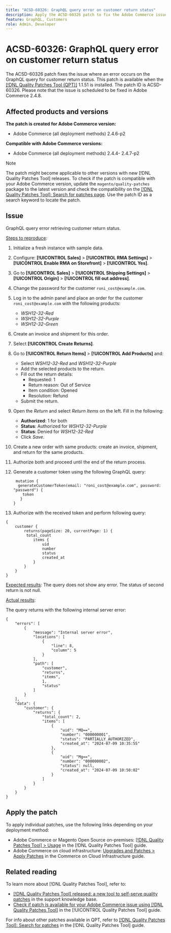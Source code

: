 ```yaml
---
title: "ACSD-60326: GraphQL query error on customer return status"
description: Apply the ACSD-60326 patch to fix the Adobe Commerce issue where an error occurs on the GraphQL query for customer return status.
feature: GraphQL, Customers
role: Admin, Developer
---
```

# ACSD-60326: GraphQL query error on customer return status

The ACSD-60326 patch fixes the issue where an error occurs on the GraphQL query for customer return status. This patch is available when the [[!DNL Quality Patches Tool (QPT)]](https://experienceleague.adobe.com/en/docs/commerce-knowledge-base/kb/announcements/commerce-announcements/magento-quality-patches-released-new-tool-to-self-serve-quality-patches) 1.1.51 is installed. The patch ID is ACSD-60326. Please note that the issue is scheduled to be fixed in Adobe Commerce 2.4.8.

## Affected products and versions

**The patch is created for Adobe Commerce version:**

* Adobe Commerce (all deployment methods) 2.4.6-p2

**Compatible with Adobe Commerce versions:**

* Adobe Commerce (all deployment methods) 2.4.4- 2.4.7-p2

>[!NOTE]
>
>The patch might become applicable to other versions with new [!DNL Quality Patches Tool] releases. To check if the patch is compatible with your Adobe Commerce version, update the `magento/quality-patches` package to the latest version and check the compatibility on the [[!DNL Quality Patches Tool]: Search for patches page](https://experienceleague.adobe.com/tools/commerce-quality-patches/index.html). Use the patch ID as a search keyword to locate the patch.

## Issue

GraphQL query error retrieving customer return status.

<u>Steps to reproduce</u>:

1. Initialize a fresh instance with sample data.
1. Configure: **[!UICONTROL Sales]** > **[!UICONTROL RMA Settings]** > **[!UICONTROL Enable RMA on Storefront]** > **[!UICONTROL Yes]**.
1. Go to **[!UICONTROL Sales]** > **[!UICONTROL Shipping Settings]** > **[!UICONTROL Origin]** > **[!UICONTROL fill out address]**.
1. Change the password for the customer `roni_cost@example.com`.
1. Log in to the admin panel and place an order for the customer `roni_cost@example.com` with the following products:
    * *WSH12-32-Red*
    * *WSH12-32-Purple*
    * *WSH12-32-Green*
1. Create an invoice and shipment for this order.
1. Select **[!UICONTROL Create Returns]**.
1. Go to **[!UICONTROL Return Items]** > **[!UICONTROL Add Products]** and:
    * Select *WSH12-32-Red* and *WSH12-32-Purple*
    * Add the selected products to the return.
    * Fill out the return details:
        * Requested: 1
        * Return reason: Out of Service
        * Item condition: Opened 
        * Resolution: Refund
    * Submit the return.
1. Open the *Return* and select *Return Items* on the left. Fill in the following:
    * **Authorized**: 1 for both
    * **Status**: Authorized for *WSH12-32-Purple*
    * **Status**: Denied for *WSH12-32-Red*
    * Click *Save*.
1. Create a new order with same products: create an invoice, shipment, and return for the same products. 
1. Authorize both and proceed until the end of the return process.
1. Generate a customer token using the following GraphQL query:

    ```
     mutation {
      generateCustomerToken(email: "roni_cost@example.com", password: "password") {
        token
       }
    }
    ```

1. Authorize with the received token and perform following query:

```
{
    customer {
        returns(pageSize: 20, currentPage: 1) {
         total_count
            items {
                uid
                number
                status
                created_at
            }
        }
    }
}
```

<u>Expected results</u>:
The query does not show any error. The status of second return is not null.

<u>Actual results</u>:

The query returns with the following internal server error:

```
{
    "errors": [
        {
            "message": "Internal server error",
            "locations": [
                {
                    "line": 8,
                    "column": 5
                }
            ],
            "path": [
                "customer",
                "returns",
                "items",
                1,
                "status"
            ]
        }
    ],
    "data": {
        "customer": {
            "returns": {
                "total_count": 2,
                "items": [
                    {
                        "uid": "MQ==",
                        "number": "000000001",
                        "status": "PARTIALLY_AUTHORIZED",
                        "created_at": "2024-07-09 10:35:55"
                    },
                    {
                        "uid": "Mg==",
                        "number": "000000002",
                        "status": null,
                        "created_at": "2024-07-09 10:50:02"
                    }
                ]
            }
        }
    }
} 
```

## Apply the patch

To apply individual patches, use the following links depending on your deployment method:

* Adobe Commerce or Magento Open Source on-premises: [[!DNL Quality Patches Tool] > Usage](https://experienceleague.adobe.com/docs/commerce-operations/tools/quality-patches-tool/usage.html) in the [!DNL Quality Patches Tool] guide.
* Adobe Commerce on cloud infrastructure: [Upgrades and Patches > Apply Patches](https://experienceleague.adobe.com/docs/commerce-cloud-service/user-guide/develop/upgrade/apply-patches.html) in the Commerce on Cloud Infrastructure guide.

## Related reading

To learn more about [!DNL Quality Patches Tool], refer to:

* [[!DNL Quality Patches Tool] released: a new tool to self-serve quality patches](https://experienceleague.adobe.com/en/docs/commerce-knowledge-base/kb/announcements/commerce-announcements/magento-quality-patches-released-new-tool-to-self-serve-quality-patches) in the support knowledge base.
* [Check if patch is available for your Adobe Commerce issue using [!DNL Quality Patches Tool]](/help/tools/quality-patches-tool/patches-available-in-qpt/check-patch-for-magento-issue-with-magento-quality-patches.md) in the [!UICONTROL Quality Patches Tool] guide.

For info about other patches available in QPT, refer to [[!DNL Quality Patches Tool]: Search for patches](https://experienceleague.adobe.com/tools/commerce-quality-patches/index.html) in the [!DNL Quality Patches Tool] guide.
